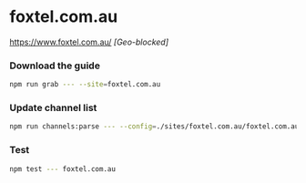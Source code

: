 # foxtel.com.au

https://www.foxtel.com.au/ _[Geo-blocked]_

### Download the guide

```sh
npm run grab --- --site=foxtel.com.au
```

### Update channel list

```sh
npm run channels:parse --- --config=./sites/foxtel.com.au/foxtel.com.au.config.js --output=./sites/foxtel.com.au/foxtel.com.au.channels.xml
```

### Test

```sh
npm test --- foxtel.com.au
```
